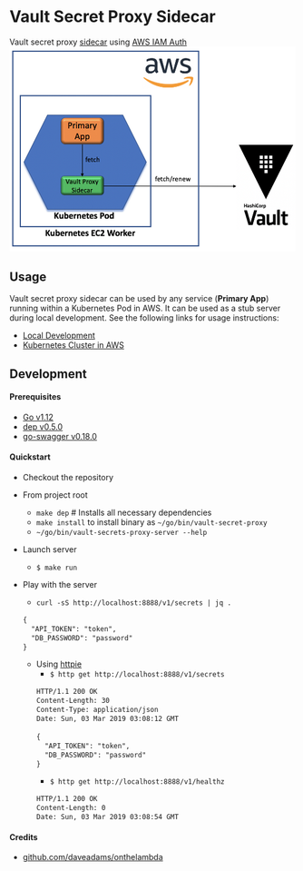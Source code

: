 # Vault Secret Proxy Sidecar
Vault secret proxy [sidecar](https://static.googleusercontent.com/media/research.google.com/en//pubs/archive/45406.pdf) using [AWS IAM Auth](https://www.vaultproject.io/docs/auth/aws.html#iam-auth-method)
![alt text](https://github.com/yamaszone/vault-secret-proxy/blob/master/docs/vault-secret-proxy-sidecar-architecture.png)


## Usage
Vault secret proxy sidecar can be used by any service (__Primary App__) running within a Kubernetes Pod in AWS. It can be used as a stub server during local development. See the following links for usage instructions:
- [Local Development](https://github.com/yamaszone/vault-secret-proxy/blob/master/docs/vault-secret-proxy-sidecar-usage.md#local-development)
- [Kubernetes Cluster in AWS](https://github.com/yamaszone/vault-secret-proxy/blob/master/docs/vault-secret-proxy-sidecar-usage.md#local-development)

## Development
#### Prerequisites
- [Go v1.12](https://golang.org/dl/)
- [dep v0.5.0](https://github.com/golang/dep/releases/tag/v0.5.0)
- [go-swagger v0.18.0](https://github.com/go-swagger/go-swagger/releases/tag/v0.18.0)

#### Quickstart
- Checkout the repository
- From project root
  - `make dep` # Installs all necessary dependencies
  - `make install` to install binary as `~/go/bin/vault-secret-proxy`
  - `~/go/bin/vault-secrets-proxy-server --help`

- Launch server
  - `$ make run`

- Play with the server
  - `curl -sS http://localhost:8888/v1/secrets | jq .`
  ```
  {
    "API_TOKEN": "token",
    "DB_PASSWORD": "password"
  }
  ```
  - Using [httpie](https://github.com/jakubroztocil/httpie)
    - `$ http get http://localhost:8888/v1/secrets`
    ```
    HTTP/1.1 200 OK
    Content-Length: 30
    Content-Type: application/json
    Date: Sun, 03 Mar 2019 03:08:12 GMT

    {
      "API_TOKEN": "token",
      "DB_PASSWORD": "password"
    }
    ```
    - `$ http get http://localhost:8888/v1/healthz`
    ```
    HTTP/1.1 200 OK
    Content-Length: 0
    Date: Sun, 03 Mar 2019 03:08:54 GMT
    ```
#### Credits
- [github.com/daveadams/onthelambda](github.com/daveadams/onthelambda)
